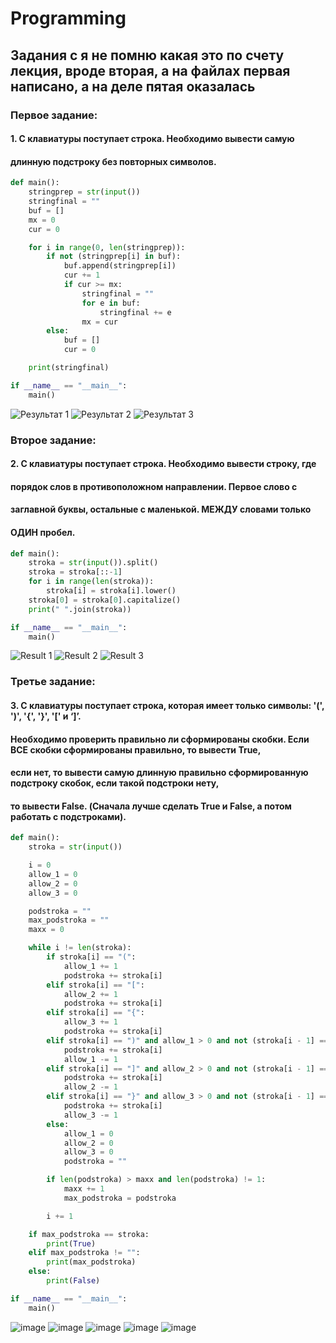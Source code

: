 # Programming

## Задания с я не помню какая это по счету лекция, вроде вторая, а на файлах первая написано, а на деле пятая оказалась

### Первое задание:

#### 1. С клавиатуры поступает строка. Необходимо вывести самую
#### длинную подстроку без повторных символов.

```Python
def main():
    stringprep = str(input())
    stringfinal = ""
    buf = []
    mx = 0
    cur = 0

    for i in range(0, len(stringprep)):
        if not (stringprep[i] in buf):
            buf.append(stringprep[i])
            cur += 1
            if cur >= mx:
                stringfinal = ""
                for e in buf:
                    stringfinal += e
                mx = cur
        else:
            buf = []
            cur = 0

    print(stringfinal)

if __name__ == "__main__":
    main()
```

![Результат 1](https://user-images.githubusercontent.com/77213122/194324064-dab9ecd8-5f0e-4e4c-b4f2-9d1b3debc2d3.png)
![Результат 2](https://user-images.githubusercontent.com/77213122/194324963-c40cc0a7-e2e8-41dc-85cb-5fe1363f2476.png)
![Результат 3](https://user-images.githubusercontent.com/77213122/194325172-62f9ff01-272f-4e72-b721-a4ac0ec73673.png)

### Второе задание:

#### 2. С клавиатуры поступает строка. Необходимо вывести строку, где
#### порядок слов в противоположном направлении. Первое слово с
#### заглавной буквы, остальные с маленькой. МЕЖДУ словами только
#### ОДИН пробел.

```Python
def main():
    stroka = str(input()).split()
    stroka = stroka[::-1]
    for i in range(len(stroka)):
        stroka[i] = stroka[i].lower()
    stroka[0] = stroka[0].capitalize()
    print(" ".join(stroka))

if __name__ == "__main__":
    main()
```

![Result 1](https://user-images.githubusercontent.com/77213122/194328371-9ab59ac7-9fa3-4cf8-badc-c47d2f160cdb.png)
![Result 2](https://user-images.githubusercontent.com/77213122/194328559-b608c28c-ca09-47c5-907c-cd486ab7e799.png)
![Result 3](https://user-images.githubusercontent.com/77213122/194328639-0f8cc29e-1855-44c2-af04-7b3c43aa724c.png)

### Третье задание:

#### 3. С клавиатуры поступает строка, которая имеет только символы: '(', ')', '{', '}', '[' и ‘]’.
#### Необходимо проверить правильно ли сформированы скобки. Если ВСЕ скобки сформированы правильно, то вывести True,
#### если нет, то вывести самую длинную правильно сформированную подстроку скобок, если такой подстроки нету,
#### то вывести False. (Сначала лучше сделать True и False, а потом работать с подстроками).

```Python
def main():
    stroka = str(input())

    i = 0
    allow_1 = 0
    allow_2 = 0
    allow_3 = 0

    podstroka = ""
    max_podstroka = ""
    maxx = 0

    while i != len(stroka):
        if stroka[i] == "(":
            allow_1 += 1
            podstroka += stroka[i]
        elif stroka[i] == "[":
            allow_2 += 1
            podstroka += stroka[i]
        elif stroka[i] == "{":
            allow_3 += 1
            podstroka += stroka[i]
        elif stroka[i] == ")" and allow_1 > 0 and not (stroka[i - 1] == "[" or stroka[i - 1] == "{"):
            podstroka += stroka[i]
            allow_1 -= 1
        elif stroka[i] == "]" and allow_2 > 0 and not (stroka[i - 1] == "(" or stroka[i - 1] == "{"):
            podstroka += stroka[i]
            allow_2 -= 1
        elif stroka[i] == "}" and allow_3 > 0 and not (stroka[i - 1] == "[" or stroka[i - 1] == "("):
            podstroka += stroka[i]
            allow_3 -= 1
        else:
            allow_1 = 0
            allow_2 = 0
            allow_3 = 0
            podstroka = ""

        if len(podstroka) > maxx and len(podstroka) != 1:
            maxx += 1
            max_podstroka = podstroka

        i += 1

    if max_podstroka == stroka:
        print(True)
    elif max_podstroka != "":
        print(max_podstroka)
    else:
        print(False)

if __name__ == "__main__":
    main()
```
![image](https://user-images.githubusercontent.com/77213122/197355387-a5943b84-9786-4d77-a237-d5e599a725c2.png)
![image](https://user-images.githubusercontent.com/77213122/197355500-37729460-fbb6-4aa7-b1dd-ae8cb3038559.png)
![image](https://user-images.githubusercontent.com/77213122/197355517-aa6a6157-026b-420f-adb1-7878310ae110.png)
![image](https://user-images.githubusercontent.com/77213122/197355542-e43b3da1-8628-4d74-b675-370f0501ddde.png)
![image](https://user-images.githubusercontent.com/77213122/197355554-1fb1bc62-da1d-4607-ab7c-5eaa550852d4.png)


